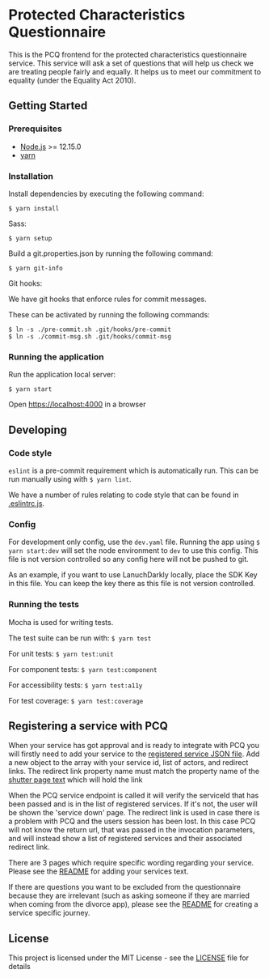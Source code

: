 # Protected Characteristics Questionnaire

This is the PCQ frontend for the protected characteristics questionnaire service. This service will ask a set of questions that will help us check we are treating people fairly and equally. It helps us to meet our commitment to equality (under the Equality Act 2010). 

## Getting Started

### Prerequisites

- [Node.js](nodejs.org) >= 12.15.0
- [yarn](yarnpkg.com)

### Installation

Install dependencies by executing the following command:
```
$ yarn install
```

Sass:
```
$ yarn setup
```

Build a git.properties.json by running the following command:
```
$ yarn git-info
```

Git hooks:

We have git hooks that enforce rules for commit messages.

These can be activated by running the following commands:
```
$ ln -s ./pre-commit.sh .git/hooks/pre-commit
$ ln -s ./commit-msg.sh .git/hooks/commit-msg
```

### Running the application

Run the application local server:
```
$ yarn start
```

Open [https://localhost:4000](https://localhost:4000) in a browser

## Developing

### Code style

`eslint` is a pre-commit requirement which is automatically run. This can be run manually using with `$ yarn lint`.

We have a number of rules relating to code style that can be found in [.eslintrc.js](.eslintrc.js).

### Config

For development only config, use the `dev.yaml` file. Running the app using `$ yarn start:dev` will set the node environment to `dev` to use this config.
This file is not version controlled so any config here will not be pushed to git.

As an example, if you want to use LanuchDarkly locally, place the SDK Key in this file. You can keep the key there as this file is not version controlled.

### Running the tests

Mocha is used for writing tests.

The test suite can be run with:
`$ yarn test`

For unit tests:
`$ yarn test:unit`

For component tests:
`$ yarn test:component`

For accessibility tests:
`$ yarn test:a11y`

For test coverage:
`$ yarn test:coverage`

## Registering a service with PCQ

When your service has got approval and is ready to integrate with PCQ 
you will firstly need to add your service to the [registered service JSON file](app/registeredServices.json).
Add a new object to the array with your service id, list of actors, and redirect links. 
The redirect link property name must match the property name of the [shutter page text](app/resources/en/translation/shutterpage.json) which will hold the link 

When the PCQ service endpoint is called it will verify the serviceId that has been passed and is in the list of registered services. If it's not, the user will be shown the 'service down' page. 
The redirect link is used in case there is a problem with PCQ and the users session has been lost. In this case PCQ will not know the return url, that was passed in the invocation parameters, and will instead show a list of registered services and their associated redirect link. 

There are 3 pages which require specific wording regarding your service. 
Please see the [README](app/resources/en/translation/variable/README.md) for adding your services text.

If there are questions you want to be excluded from the questionnaire because they are irrelevant (such as asking someone if they are married when coming from the divorce app), 
please see the [README](app/journeys/README.md) for creating a service specific journey.



## License

This project is licensed under the MIT License - see the [LICENSE](LICENSE.md) file for details
